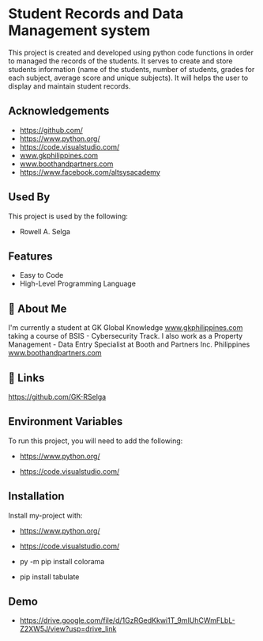 
# Student Records and Data Management system

This project is created and developed using python code functions in order to managed the records of the students. It serves to create and store students information (name of the students, number of students, grades for each subject, average score and unique subjects). It will helps the user to display and maintain student records. 


## Acknowledgements



- https://github.com/
- https://www.python.org/
- https://code.visualstudio.com/
- www.gkphilippines.com 
- www.boothandpartners.com
- https://www.facebook.com/altsysacademy




## Used By

This project is used by the following:

- Rowell A. Selga



## Features

 - Easy to Code
 - High-Level Programming Language




## 🚀 About Me
I'm currently a student at GK Global Knowledge www.gkphilippines.com taking a course of BSIS - Cybersecurity Track. I also work as a Property Management - Data Entry Specialist at Booth and Partners Inc. Philippines www.boothandpartners.com


## 🔗 Links
https://github.com/GK-RSelga

## Environment Variables

To run this project, you will need to add the following:

- https://www.python.org/

- https://code.visualstudio.com/



## Installation

Install my-project with:

 - https://www.python.org/

 - https://code.visualstudio.com/
 - py -m pip install colorama
 - pip install tabulate



    
## Demo


- https://drive.google.com/file/d/1GzRGedKkwi1T_9mIUhCWmFLbL-Z2XW5J/view?usp=drive_link
